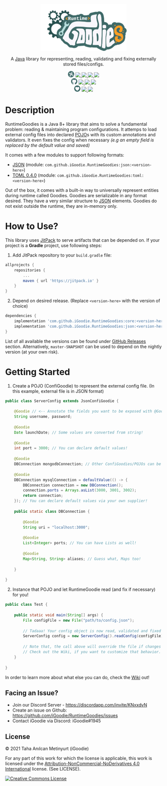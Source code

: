 <!-- Logo -->
<p align="center">
  <a href="https://jitpack.io/#iGoodie/RuntimeGoodies">
    <img src="https://raw.githubusercontent.com/iGoodie/RuntimeGoodies/master/.github/assets/logo.png" height="150" alt="RuntimeGoodies Logo" aria-label="RuntimeGoodies Logo" />
  </a>
</p>

<!-- Slogan -->
<p align="center">
  A <a href="www.java.com">Java</a> library for representing, reading, validating and fixing externally stored files/configs. 
</p>

<!-- Badges -->
<p align="center">
  <!-- Main Badges -->
  <img src="https://raw.githubusercontent.com/iGoodie/RuntimeGoodies/master/.github/assets/main-badge.png" height="20px"/>
  <a href="https://jitpack.io/#iGoodie/RuntimeGoodies">
    <img src="https://jitpack.io/v/iGoodie/RuntimeGoodies.svg"/>
  </a>
  <a href="https://github.com/iGoodie/RuntimeGoodies/releases">
    <img src="https://img.shields.io/github/v/release/iGoodie/RuntimeGoodies"/>
  </a>
  <a href="https://github.com/iGoodie/RuntimeGoodies/releases">
    <img src="https://img.shields.io/github/v/release/iGoodie/RuntimeGoodies?include_prereleases&label=release-snapshot"/>
  </a>
  <a href="https://github.com/iGoodie/RuntimeGoodies">
    <img src="https://img.shields.io/github/languages/top/iGoodie/RuntimeGoodies"/>
  </a>

  <br/>

  <!-- Github Badges -->
  <img src="https://raw.githubusercontent.com/iGoodie/RuntimeGoodies/master/.github/assets/github-badge.png" height="20px"/>
  <a href="https://github.com/iGoodie/RuntimeGoodies/commits/master">
    <img src="https://img.shields.io/github/last-commit/iGoodie/RuntimeGoodies"/>
  </a>
  <a href="https://github.com/iGoodie/RuntimeGoodies/issues">
    <img src="https://img.shields.io/github/issues/iGoodie/RuntimeGoodies"/>
  </a>
  <a href="https://github.com/iGoodie/RuntimeGoodies/tree/master/src">
    <img src="https://img.shields.io/github/languages/code-size/iGoodie/RuntimeGoodies"/>
  </a>

  <br/>

  <!-- Support Badges -->
  <img src="https://raw.githubusercontent.com/iGoodie/RuntimeGoodies/master/.github/assets/support-badge.png" height="20px"/>
  <a href="https://discord.gg/KNxxdvN">
    <img src="https://img.shields.io/discord/610497509437210624?label=discord"/>
  </a>
  <a href="https://www.patreon.com/iGoodie">
    <img src="https://img.shields.io/endpoint.svg?url=https%3A%2F%2Fshieldsio-patreon.vercel.app%2Fapi%3Fusername%3DiGoodie%26type%3Dpatrons"/>
  </a>
</p>

# Description

RuntimeGoodies is a Java 8+ library that aims to solve a fundamental problem: reading & maintaining program
configurations. It attemps to load external config files into
declared <a href="https://en.wikipedia.org/wiki/Plain_old_Java_object">
POJO<a/>s with its custom annotations and validators. It even fixes the config when necessary *(e.g an empty field is
replaced by the default value and saved)*

It comes with a few modules to support following formats:

- <a href="https://www.json.org/json-en.html">JSON</a> (module: `com.github.iGoodie.RuntimeGoodies:json:<version-here>`)
- <a href="https://toml.io/en/v0.4.0">TOML 0.4.0</a> (module: `com.github.iGoodie.RuntimeGoodies:toml:<version-here>`)

Out of the box, it comes with a built-in way to universally represent entities during runtime called Goodies. Goodies
are serializable in any format desired. They have a very similar structure
to <a href="https://www.json.org/json-en.html">JSON<a/> elements. Goodies do not exist outside the runtime, they are
in-memory only.

# How to Use?

This library uses <a href="https://jitpack.io/#iGoodie/RuntimeGoodies">JitPack<a/> to serve artifacts that can be
depended on. If your project is a **Gradle** project, use following steps:

1. Add JitPack repository to your `build.gradle` file:

```groovy
allprojects {
    repositories {
        ...
        maven { url 'https://jitpack.io' }
    }
}
```

2. Depend on desired release. (Replace `<version-here>` with the version of choice)

```groovy
dependencies {
    implementation 'com.github.iGoodie.RuntimeGoodies:core:<version-here>'
    implementation 'com.github.iGoodie.RuntimeGoodies:json:<version-here>' // Format of choice, see supported formats above
}
```

List of all available the versions can be found under <a href="https://github.com/iGoodie/RuntimeGoodies/tags">GitHub
Releases<a/>
section. Alternatively, `master-SNAPSHOT` can be used to depend on the nightly version (at your own risk).

# Getting Started

1. Create a POJO (ConfiGoodie) to represent the external config file. (In this example, external file is in JSON format)

```java
public class ServerConfig extends JsonConfiGoodie {

    @Goodie // <-- Annotate the fields you want to be exposed with @Goodie
    String username, password;

    @Goodie
    Date launchDate; // Some values are converted from string!

    @Goodie
    int port = 3000; // You can declare default values!

    @Goodie
    DBConnection mongodbConnection; // Other ConfiGoodies/POJOs can be nested too!

    @Goodie
    DBConnection mysqlConnection = defaultValue(() -> {
        DBConnection connection = new DBConnection();
        connection.ports = Arrays.asList(3000, 3001, 3002);
        return connection;
    }); // You can declare default values via your own supplier!

    public static class DBConnection {

        @Goodie
        String uri = "localhost:3000";

        @Goodie
        List<Integer> ports; // You can have Lists as well!

        @Goodie
        Map<String, String> aliases; // Guess what, Maps too!

    }

}
```

2. Instance that POJO and let RuntimeGoodie read (and fix if necessary) for you!

```java
public class Test {

    public static void main(String[] args) {
        File configFile = new File("path/to/config.json");

        // Tadaaa! Your config object is now read, validated and fixed accordingly.
        ServerConfig config = new ServerConfig().readConfig(configFile);

        // Note that, the call above will override the file if changes are made during fixing phase.
        // Check out the Wiki, if you want to customize that behavior.
    }

}
```

In order to learn more about what else you can do, check the <a href="https://github.com/iGoodie/RuntimeGoodies/wiki">
Wiki<a/> out!

## Facing an Issue?

- Join our Discord Server - https://discordapp.com/invite/KNxxdvN
- Create an issue on Github: https://github.com/iGoodie/RuntimeGoodies/issues
- Contact iGoodie via Discord: iGoodie#1945

## License

&copy; 2021 Taha Anılcan Metinyurt (iGoodie)

For any part of this work for which the license is applicable, this work is licensed under
the [Attribution-NonCommercial-NoDerivatives 4.0 International](http://creativecommons.org/licenses/by-nc-nd/4.0/)
license. (See LICENSE).

<a rel="license" href="http://creativecommons.org/licenses/by-nc-nd/4.0/"><img alt="Creative Commons License" style="border-width:0" src="https://i.creativecommons.org/l/by-nc-nd/4.0/88x31.png" /></a>
